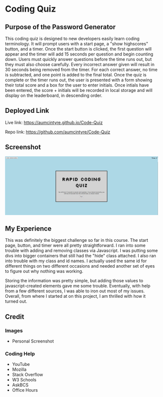 # Coding Quiz

## Purpose of the Password Generator

This coding quiz is designed to new developers easily learn coding terminology. It will prompt users with a start page, a "show highscores" button, and a timer. Once the start button is clicked, the first question will appear and the timer will add 15 seconds per question and begin counting down. Users must quickly answer questions before the time runs out, but they must also choose carefully. Every incorrect answer given will result in 30 seconds being removed from the timer. For each correct answer, no time is subtracted, and one point is added to the final total. Once the quiz is complete or the timer runs out, the user is presented with a form showing their total score and a box for the user to enter initials. Once intials have been entered, the score + initials will be recorded in local storage and will display on the leaderboard, in descending order. 


## Deployed Link

Live link:  https://aumcintyre.github.io/Code-Quiz

Repo link: https://github.com/aumcintyre/Code-Quiz


## Screenshot

![Screenshot](/Assets/Screenshot%202022-08-11%20215839.png)

## My Experience

This was definitely the biggest challenge so far in this course.  The start page, button, and timer were all pretty straightforward. I ran into some trouble with adding and removing classes via Javascript. I was putting some divs into bigger containers that still had the "hide" class attached. I also ran into trouble with my class and id names. I actually used the same id for different things on two different occasions and needed another set of eyes to figure out why nothing was working. 

Storing the information was pretty simple, but adding those values to javascript-created elements gave me some trouble. Eventually, with help from a few different sources, I was able to iron out most of my issues. Overall, from where I started at on this project, I am thrilled with how it turned out. 

## Credit

### Images
<ul>
<li>Personal Screenshot</li>
</ul>

### Coding Help
<ul>
<li>YouTube</li>
<li>Mozilla</li>
<li>Stack Overflow</li>
<li>W3 Schools</li>
<li>AskBCS</li>
<li>Office Hours</li>
</ul>
